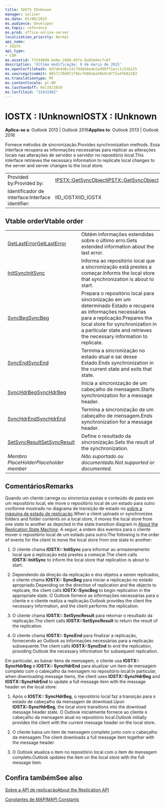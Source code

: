 ```yaml
---
title: IOSTX IUnknown
manager: soliver
ms.date: 03/09/2015
ms.audience: Developer
ms.topic: reference
ms.prod: office-online-server
localization_priority: Normal
api_name:
- IOSTX
api_type:
- COM
ms.assetid: f374d8d9-be8e-2489-d5fe-8a92e0ecfc6f
description: 'Última modificação: 9 de março de 2015'
ms.openlocfilehash: 6d7de4d6c14179ddaba4e2ad907f1acc1c53b125
ms.sourcegitcommit: 8657170d071f9bcf680aba50b9c07f2a4fb82283
ms.translationtype: MT
ms.contentlocale: pt-BR
ms.lasthandoff: 04/28/2019
ms.locfileid: "33431992"
---
```

# <a name="iostx--iunknown"></a><span data-ttu-id="7f22b-103">IOSTX : IUnknown</span><span class="sxs-lookup"><span data-stu-id="7f22b-103">IOSTX : IUnknown</span></span>

  
  
<span data-ttu-id="7f22b-104">**Aplica-se a**: Outlook 2013 | Outlook 2016</span><span class="sxs-lookup"><span data-stu-id="7f22b-104">**Applies to**: Outlook 2013 | Outlook 2016</span></span> 
  
<span data-ttu-id="7f22b-105">Fornece métodos de sincronização.</span><span class="sxs-lookup"><span data-stu-id="7f22b-105">Provides synchronization methods.</span></span> <span data-ttu-id="7f22b-106">Essa interface recupera as informações necessárias para replicar as alterações locais nas alterações de servidor e servidor no repositório local.</span><span class="sxs-lookup"><span data-stu-id="7f22b-106">This interface retrieves the necessary information to replicate local changes to the server and server changes to the local store.</span></span>
  
|||
|:-----|:-----|
|<span data-ttu-id="7f22b-107">Provided by:</span><span class="sxs-lookup"><span data-stu-id="7f22b-107">Provided by:</span></span>  <br/> |[<span data-ttu-id="7f22b-108">IPSTX::GetSyncObject</span><span class="sxs-lookup"><span data-stu-id="7f22b-108">IPSTX::GetSyncObject</span></span>](iostx-setsyncresult.md) <br/> |
|<span data-ttu-id="7f22b-109">Identificador de interface:</span><span class="sxs-lookup"><span data-stu-id="7f22b-109">Interface identifier:</span></span>  <br/> |<span data-ttu-id="7f22b-110">IID_IOSTX</span><span class="sxs-lookup"><span data-stu-id="7f22b-110">IID_IOSTX</span></span>  <br/> |
   
## <a name="vtable-order"></a><span data-ttu-id="7f22b-111">Vtable order</span><span class="sxs-lookup"><span data-stu-id="7f22b-111">Vtable order</span></span>

|||
|:-----|:-----|
|[<span data-ttu-id="7f22b-112">GetLastError</span><span class="sxs-lookup"><span data-stu-id="7f22b-112">GetLastError</span></span>](iostx-getlasterror.md) <br/> |<span data-ttu-id="7f22b-113">Obtém informações estendidas sobre o último erro.</span><span class="sxs-lookup"><span data-stu-id="7f22b-113">Gets extended information about the last error.</span></span>  <br/> |
|[<span data-ttu-id="7f22b-114">InitSync</span><span class="sxs-lookup"><span data-stu-id="7f22b-114">InitSync</span></span>](iostx-initsync.md) <br/> |<span data-ttu-id="7f22b-115">Informa ao repositório local que a sincronização está prestes a começar.</span><span class="sxs-lookup"><span data-stu-id="7f22b-115">Informs the local store that synchronization is about to start.</span></span>  <br/> |
|[<span data-ttu-id="7f22b-116">SyncBeg</span><span class="sxs-lookup"><span data-stu-id="7f22b-116">SyncBeg</span></span>](iostx-syncbeg.md) <br/> |<span data-ttu-id="7f22b-117">Prepara o repositório local para sincronização em um determinado Estado e recupera as informações necessárias para a replicação.</span><span class="sxs-lookup"><span data-stu-id="7f22b-117">Prepares the local store for synchronization in a particular state and retrieves the necessary information to replicate.</span></span>  <br/> |
|[<span data-ttu-id="7f22b-118">SyncEnd</span><span class="sxs-lookup"><span data-stu-id="7f22b-118">SyncEnd</span></span>](iostx-syncend.md) <br/> |<span data-ttu-id="7f22b-119">Termina a sincronização no estado atual e sai desse Estado.</span><span class="sxs-lookup"><span data-stu-id="7f22b-119">Ends synchronization in the current state and exits that state.</span></span>  <br/> |
|[<span data-ttu-id="7f22b-120">SyncHdrBeg</span><span class="sxs-lookup"><span data-stu-id="7f22b-120">SyncHdrBeg</span></span>](iostx-synchdrbeg.md) <br/> |<span data-ttu-id="7f22b-121">Inicia a sincronização de um cabeçalho de mensagem.</span><span class="sxs-lookup"><span data-stu-id="7f22b-121">Starts synchronization for a message header.</span></span>  <br/> |
|[<span data-ttu-id="7f22b-122">SyncHdrEnd</span><span class="sxs-lookup"><span data-stu-id="7f22b-122">SyncHdrEnd</span></span>](iostx-synchdrend.md) <br/> |<span data-ttu-id="7f22b-123">Termina a sincronização de um cabeçalho de mensagem.</span><span class="sxs-lookup"><span data-stu-id="7f22b-123">Ends synchronization for a message header.</span></span>  <br/> |
|[<span data-ttu-id="7f22b-124">SetSyncResult</span><span class="sxs-lookup"><span data-stu-id="7f22b-124">SetSyncResult</span></span>](iostx-setsyncresult.md) <br/> |<span data-ttu-id="7f22b-125">Define o resultado da sincronização.</span><span class="sxs-lookup"><span data-stu-id="7f22b-125">Sets the result of the synchronization.</span></span>  <br/> |
| <span data-ttu-id="7f22b-126">*Membro PlaceHolder*</span><span class="sxs-lookup"><span data-stu-id="7f22b-126">*Placeholder member*</span></span>  <br/> | <span data-ttu-id="7f22b-127">*Não suportado ou documentado.*</span><span class="sxs-lookup"><span data-stu-id="7f22b-127">*Not supported or documented.*</span></span>  <br/> |
   
## <a name="remarks"></a><span data-ttu-id="7f22b-128">Comentários</span><span class="sxs-lookup"><span data-stu-id="7f22b-128">Remarks</span></span>

<span data-ttu-id="7f22b-129">Quando um cliente carrega ou sincroniza pastas e conteúdo de pasta em um repositório local, ele move o repositório local de um estado para outro conforme mostrado no diagrama de transição de estado no [sobre a máquina de estado de replicação](about-the-replication-state-machine.md).</span><span class="sxs-lookup"><span data-stu-id="7f22b-129">When a client uploads or synchronizes folders and folder contents on a local store, it moves the local store from one state to another as depicted in the state transition diagram in [About the Replication State Machine](about-the-replication-state-machine.md).</span></span> <span data-ttu-id="7f22b-130">A seguir, a ordem dos eventos para o cliente mover o repositório local de um estado para outro:</span><span class="sxs-lookup"><span data-stu-id="7f22b-130">The following is the order of events for the client to move the local store from one state to another:</span></span>
  
1. <span data-ttu-id="7f22b-131">O cliente chama **IOSTX:: InitSync** para informar ao armazenamento local que a replicação está prestes a começar.</span><span class="sxs-lookup"><span data-stu-id="7f22b-131">The client calls **IOSTX::InitSync** to inform the local store that replication is about to start.</span></span> 
    
2. <span data-ttu-id="7f22b-132">Dependendo da direção da replicação e dos objetos a serem replicados, o cliente chama **IOSTX:: SyncBeg** para iniciar a replicação no estado apropriado.</span><span class="sxs-lookup"><span data-stu-id="7f22b-132">Depending on the direction of replication and the objects to replicate, the client calls **IOSTX::SyncBeg** to begin replication in the appropriate state.</span></span> <span data-ttu-id="7f22b-133">O Outlook fornece as informações necessárias para o cliente e o cliente realiza a replicação.</span><span class="sxs-lookup"><span data-stu-id="7f22b-133">Outlook provides the client the necessary information, and the client performs the replication.</span></span> 
    
3. <span data-ttu-id="7f22b-134">O cliente chama **IOSTX:: SetSyncResult** para retornar o resultado da replicação.</span><span class="sxs-lookup"><span data-stu-id="7f22b-134">The client calls **IOSTX::SetSyncResult** to return the result of the replication.</span></span> 
    
4. <span data-ttu-id="7f22b-135">O cliente chama **IOSTX:: SyncEnd** para finalizar a replicação, fornecendo ao Outlook as informações necessárias para a replicação subsequente.</span><span class="sxs-lookup"><span data-stu-id="7f22b-135">The client calls **IOSTX::SyncEnd** to end the replication, providing Outlook the necessary information for subsequent replication.</span></span> 
    
<span data-ttu-id="7f22b-136">Em particular, ao baixar itens de mensagem, o cliente usa **IOSTX:: SyncHdrBeg** e **IOSTX:: SyncHdrEnd** para atualizar um item de mensagem completo com o cabeçalho da mensagem no repositório local:</span><span class="sxs-lookup"><span data-stu-id="7f22b-136">In particular, when downloading message items, the client uses **IOSTX::SyncHdrBeg** and **IOSTX::SyncHdrEnd** to update a full message item with the message header on the local store:</span></span> 
  
1. <span data-ttu-id="7f22b-137">Após o **IOSTX:: SyncHdrBeg**, o repositório local faz a transição para o estado de cabeçalho da mensagem de download.</span><span class="sxs-lookup"><span data-stu-id="7f22b-137">Upon **IOSTX::SyncHdrBeg**, the local store transitions into the download message header state.</span></span> <span data-ttu-id="7f22b-138">O Outlook inicialmente fornece ao cliente o cabeçalho da mensagem atual no repositório local.</span><span class="sxs-lookup"><span data-stu-id="7f22b-138">Outlook initially provides the client with the current message header on the local store.</span></span>
    
2. <span data-ttu-id="7f22b-139">O cliente baixa um item de mensagem completo junto com o cabeçalho da mensagem.</span><span class="sxs-lookup"><span data-stu-id="7f22b-139">The client downloads a full message item together with the message header.</span></span>
    
3. <span data-ttu-id="7f22b-140">O Outlook atualiza o item no repositório local com o item de mensagem completo.</span><span class="sxs-lookup"><span data-stu-id="7f22b-140">Outlook updates the item on the local store with the full message item.</span></span>
    
## <a name="see-also"></a><span data-ttu-id="7f22b-141">Confira também</span><span class="sxs-lookup"><span data-stu-id="7f22b-141">See also</span></span>



[<span data-ttu-id="7f22b-142">Sobre a API de replicação</span><span class="sxs-lookup"><span data-stu-id="7f22b-142">About the Replication API</span></span>](about-the-replication-api.md)
  
[<span data-ttu-id="7f22b-143">Constantes de MAPI</span><span class="sxs-lookup"><span data-stu-id="7f22b-143">MAPI Constants</span></span>](mapi-constants.md)

